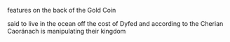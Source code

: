 features on the back of the Gold Coin

said to live in the ocean off the cost of Dyfed and according to the Cherian Caoránach is manipulating their kingdom